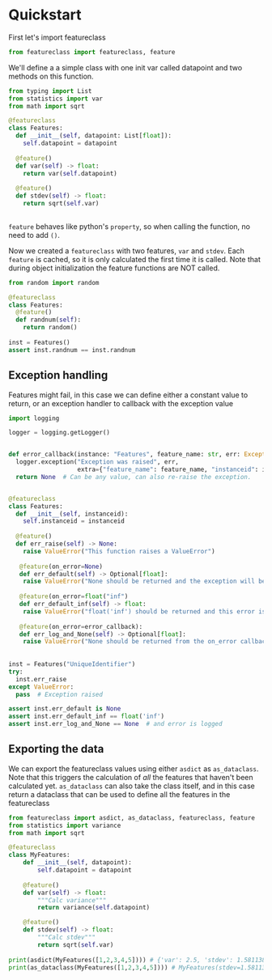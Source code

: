 # Quickstart
First let's import featureclass
```python
from featureclass import featureclass, feature
```

We'll define a a simple class with one init var called datapoint and two methods on this function.


```python
from typing import List
from statistics import var
from math import sqrt

@featureclass
class Features:
  def __init__(self, datapoint: List[float]):
    self.datapoint = datapoint
  
  @feature()
  def var(self) -> float:
    return var(self.datapoint)
   
  @feature()
  def stdev(self) -> float:
    return sqrt(self.var)
  
```
`feature` behaves like python's `property`, so when calling the function, no need to add `()`.

Now we created a `featureclass` with two features, `var` and `stdev`.
Each `feature` is cached, so it is only calculated the first time it is called.
Note that during object initialization the feature functions are NOT called. 

```python
from random import random

@featureclass
class Features:
  @feature()
  def randnum(self):
    return random()
    
inst = Features()
assert inst.randnum == inst.randnum
```

## Exception handling

Features might fail, in this case we can define either a constant value to return, or an exception handler to callback with the exception value

```python
import logging

logger = logging.getLogger()


def error_callback(instance: "Features", feature_name: str, err: Exception):
  logger.exception("Exception was raised", err, 
                   extra={"feature_name": feature_name, "instanceid": instance.instanceid})
  return None  # Can be any value, can also re-raise the exception.


@featureclass
class Features:
  def __init__(self, instanceid):
    self.instanceid = instanceid
    
  @feature()
  def err_raise(self) -> None:
    raise ValueError("This function raises a ValueError")
   
   @feature(on_error=None)
   def err_default(self) -> Optional[float]:
    raise ValueError("None should be returned and the exception will be silenced")
   
   @feature(on_error=float("inf")
   def err_default_inf(self) -> float:
    raise ValueError("float('inf') should be returned and this error is slienced")
    
   @feature(on_error=error_callback):
   def err_log_and_None(self) -> Optional[float]:
    raise ValueError("None should be returned from the on_error callback")
 
 
inst = Features("UniqueIdentifier")
try: 
  inst.err_raise
except ValueError:
  pass  # Exception raised

assert inst.err_default is None
assert inst.err_default_inf == float('inf')
assert inst.err_log_and_None == None  # and error is logged
```

## Exporting the data

We can export the featureclass values using either `asdict` as `as_dataclass`.
Note that this triggers the calculation of *all* the features that haven't been calculated yet.
`as_dataclass` can also take the class itself, and in this case return a dataclass that can be used to define all the features in the featureclass

```python
from featureclass import asdict, as_dataclass, featureclass, feature
from statistics import variance
from math import sqrt

@featureclass
class MyFeatures:
    def __init__(self, datapoint):
        self.datapoint = datapoint
    
    @feature()
    def var(self) -> float:
        """Calc variance"""
        return variance(self.datapoint)

    @feature()
    def stdev(self) -> float:
        """Calc stdev"""
        return sqrt(self.var)
        
print(asdict(MyFeatures([1,2,3,4,5]))) # {'var': 2.5, 'stdev': 1.5811388300841898}
print(as_dataclass(MyFeatures([1,2,3,4,5]))) # MyFeatures(stdev=1.5811388300841898, var=2.5)
```
